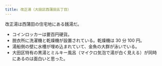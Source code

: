 ```yaml
---
title: 改正湯（大田区西蒲田五丁目）
---
```


改正湯は西蒲田の住宅地にある銭湯だ。

* コインロッカーは要百円硬貨。
* 脱衣所に洗濯機と乾燥機が設置されている。乾燥機は 30 分 100 円。
* 湯船側の壁に水槽が埋め込まれていて、金魚の大群が泳いでいる。
* 大田区特有の黒湯とミルキー風呂（マイクロ気泡で湯が白く見える）が同時にあるのは面白いと思った。
